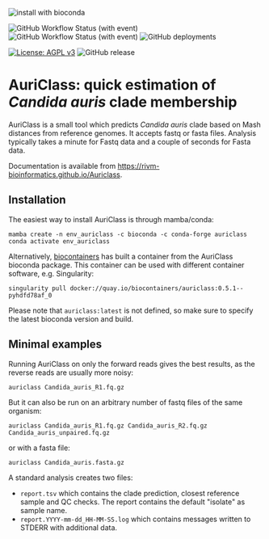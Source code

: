 ![install with bioconda](https://img.shields.io/conda/v/bioconda/auriclass)

![GitHub Workflow Status (with event)](https://img.shields.io/github/actions/workflow/status/rivm-bioinformatics/auriclass/test.yaml?label=Tests)
![GitHub Workflow Status (with event)](https://img.shields.io/github/actions/workflow/status/rivm-bioinformatics/auriclass/super_linter.yaml?label=Linting)
![GitHub deployments](https://img.shields.io/github/deployments/RIVM-bioinformatics/Auriclass/github-pages?label=Documentation%20deployment)  


[![License: AGPL v3](https://img.shields.io/badge/License-AGPL_v3-blue.svg)](https://github.com/RIVM-bioinformatics/auriclass/blob/master/LICENSE)
![GitHub release](https://img.shields.io/github/v/release/rivm-bioinformatics/auriclass)

# AuriClass: quick estimation of *Candida auris* clade membership

AuriClass is a small tool which predicts *Candida auris* clade based on Mash distances from reference genomes. It accepts fastq or fasta files. Analysis typically takes a minute for Fastq data and a couple of seconds for Fasta data.

Documentation is available from https://rivm-bioinformatics.github.io/Auriclass.

## Installation
The easiest way to install AuriClass is through mamba/conda:

```
mamba create -n env_auriclass -c bioconda -c conda-forge auriclass
conda activate env_auriclass
```

Alternatively, [biocontainers](https://quay.io/repository/biocontainers/auriclass) has built a container from the AuriClass bioconda package. This container can be used with different container software, e.g. Singularity:

```
singularity pull docker://quay.io/biocontainers/auriclass:0.5.1--pyhdfd78af_0
```

Please note that `auriclass:latest` is not defined, so make sure to specify the latest bioconda version and build.

## Minimal examples

Running AuriClass on only the forward reads gives the best results, as the reverse reads are usually more noisy:

```
auriclass Candida_auris_R1.fq.gz
```

But it can also be run on an arbitrary number of fastq files of the same organism:

```
auriclass Candida_auris_R1.fq.gz Candida_auris_R2.fq.gz Candida_auris_unpaired.fq.gz
```

or with a fasta file:

```
auriclass Candida_auris.fasta.gz
```

A standard analysis creates two files:
- `report.tsv` which contains the clade prediction, closest reference sample and QC checks. The report contains the default "isolate" as sample name.
- `report.YYYY-mm-dd_HH-MM-SS.log` which contains messages written to STDERR with additional data.
